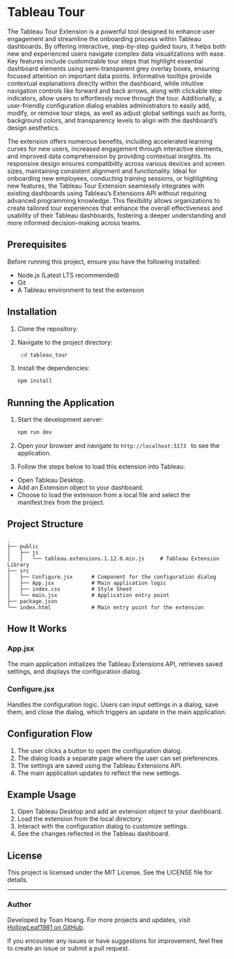 # Tableau Tour

The Tableau Tour Extension is a powerful tool designed to enhance user engagement and streamline the onboarding process within Tableau dashboards. By offering interactive, step-by-step guided tours, it helps both new and experienced users navigate complex data visualizations with ease. Key features include customizable tour steps that highlight essential dashboard elements using semi-transparent grey overlay boxes, ensuring focused attention on important data points. Informative tooltips provide contextual explanations directly within the dashboard, while intuitive navigation controls like forward and back arrows, along with clickable step indicators, allow users to effortlessly move through the tour. Additionally, a user-friendly configuration dialog enables administrators to easily add, modify, or remove tour steps, as well as adjust global settings such as fonts, background colors, and transparency levels to align with the dashboard’s design aesthetics.

The extension offers numerous benefits, including accelerated learning curves for new users, increased engagement through interactive elements, and improved data comprehension by providing contextual insights. Its responsive design ensures compatibility across various devices and screen sizes, maintaining consistent alignment and functionality. Ideal for onboarding new employees, conducting training sessions, or highlighting new features, the Tableau Tour Extension seamlessly integrates with existing dashboards using Tableau’s Extensions API without requiring advanced programming knowledge. This flexibility allows organizations to create tailored tour experiences that enhance the overall effectiveness and usability of their Tableau dashboards, fostering a deeper understanding and more informed decision-making across teams.

## Prerequisites

Before running this project, ensure you have the following installed:

- Node.js (Latest LTS recommended)
- Git
- A Tableau environment to test the extension

## Installation

1. Clone the repository:

2. Navigate to the project directory:

   ```bash
    cd tableau_tour
   ```

3. Install the dependencies:

   ```bash
   npm install
   ```

## Running the Application

1. Start the development server:

   ```bash
   npm run dev
   ```

2. Open your browser and navigate to `http://localhost:5173 ` to see the application.

3. Follow the steps below to load this extension into Tableau:

- Open Tableau Desktop.
- Add an Extension object to your dashboard.
- Choose to load the extension from a local file and select the manifest.trex from the project.

## Project Structure

```
.
├── public
│   ├── js
│   │   └── tableau.extensions.1.12.0.min.js     # Tableau Extension Library
├── src
│   ├── Configure.jsx      # Component for the configuration dialog
│   ├── App.jsx            # Main application logic
│   ├── index.css          # Style Sheet
│   └── main.jsx           # Application entry point
├── package.json
└── index.html             # Main entry point for the extension
```

## How It Works

### App.jsx

The main application initializes the Tableau Extensions API, retrieves saved settings, and displays the configuration dialog.

### Configure.jsx

Handles the configuration logic. Users can input settings in a dialog, save them, and close the dialog, which triggers an update in the main application.

## Configuration Flow

1. The user clicks a button to open the configuration dialog.
2. The dialog loads a separate page where the user can set preferences.
3. The settings are saved using the Tableau Extensions API.
4. The main application updates to reflect the new settings.

## Example Usage

1. Open Tableau Desktop and add an extension object to your dashboard.
2. Load the extension from the local directory.
3. Interact with the configuration dialog to customize settings.
4. See the changes reflected in the Tableau dashboard.

## License

This project is licensed under the MIT License. See the LICENSE file for details.

---

### Author

Developed by Toan Hoang. For more projects and updates, visit [HollowLeaf1981 on GitHub](https://github.com/HollowLeaf1981).

If you encounter any issues or have suggestions for improvement, feel free to create an issue or submit a pull request.
